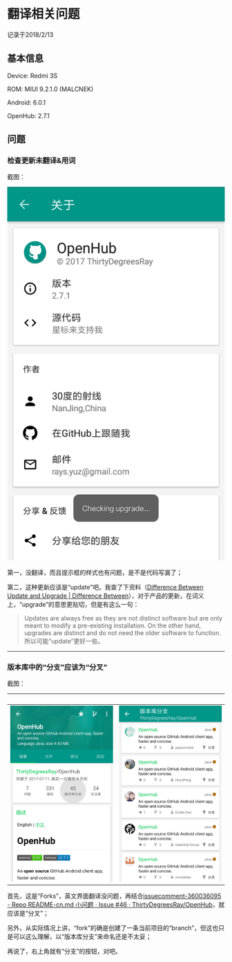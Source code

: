 # 翻译相关问题

记录于2018/2/13

## 基本信息

Device: Redmi 3S

ROM: MIUI 9.2.1.0 (MALCNEK)

Android: 6.0.1

OpenHub: 2.7.1

## 问题

### 检查更新未翻译&用词

截图：

![](https://github.com/pzhlkj6612/OpenHubIssuesRelated/blob/master/Translation_20180213/20180212225718_com.thirtydegreesray.openhub_Checking-upgrade.png)

第一，没翻译，而且提示框的样式也有问题，是不是代码写漏了；

第二，这种更新应该是“update”吧。我查了下资料（[Difference Between Update and Upgrade | Difference Between](http://www.differencebetween.net/technology/difference-between-update-and-upgrade/)），对于产品的更新，在词义上，“upgrade”的意思更贴切，但是有这么一句：
> Updates are always free as they are not distinct software but are only meant to modify a pre-existing installation. On the other hand, upgrades are distinct and do not need the older software to function.
所以可能“update”更好一些。

----

### 版本库中的“分支”应该为“分叉”

截图：

&nbsp; | &nbsp;
------------ | -------------
![](https://github.com/pzhlkj6612/OpenHubIssuesRelated/blob/master/Translation_20180213/20180213145831_com.thirtydegreesray.openhub_Forks_Out.png) | ![](https://github.com/pzhlkj6612/OpenHubIssuesRelated/blob/master/Translation_20180213/20180213145835_com.thirtydegreesray.openhub_Forks_In.png)

首先，这是“Forks”，英文界面翻译没问题，再结合[issuecomment-360036095 - Repo README-cn.md 小问题 · Issue #46 · ThirtyDegreesRay/OpenHub](https://github.com/ThirtyDegreesRay/OpenHub/issues/46#issuecomment-360036095)，就应该是“分叉”；

另外，从实际情况上讲，“fork”的确是创建了一条当前项目的“branch”，但这也只是可以这么理解，以“版本库分支”来命名还是不太妥；

再说了，右上角就有“分支”的按钮，对吧。
